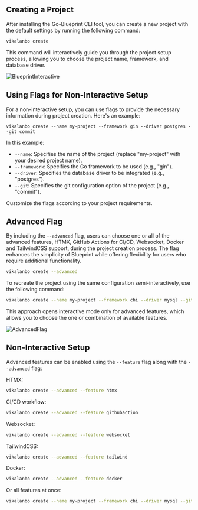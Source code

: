 ## Creating a Project

After installing the Go-Blueprint CLI tool, you can create a new project with the default settings by running the following command:

```bash
vikalanbo create
```

This command will interactively guide you through the project setup process, allowing you to choose the project name, framework, and database driver.

![BlueprintInteractive](../public/blueprint_1.png)

## Using Flags for Non-Interactive Setup

For a non-interactive setup, you can use flags to provide the necessary information during project creation. Here's an example:

```
vikalanbo create --name my-project --framework gin --driver postgres --git commit
```

In this example:

- `--name`: Specifies the name of the project (replace "my-project" with your desired project name).
- `--framework`: Specifies the Go framework to be used (e.g., "gin").
- `--driver`: Specifies the database driver to be integrated (e.g., "postgres").
- `--git`: Specifies the git configuration option of the project (e.g., "commit").

Customize the flags according to your project requirements.

## Advanced Flag

By including the `--advanced` flag, users can choose one or all of the advanced features, HTMX, GitHub Actions for CI/CD, Websocket, Docker and TailwindCSS support, during the project creation process. The flag enhances the simplicity of Blueprint while offering flexibility for users who require additional functionality.

```bash
vikalanbo create --advanced
```

To recreate the project using the same configuration semi-interactively, use the following command:
```bash
vikalanbo create --name my-project --framework chi --driver mysql --git commit --advanced
```
This approach opens interactive mode only for advanced features, which allows you to choose the one or combination of available features.

![AdvancedFlag](../public/blueprint_advanced.png)

## Non-Interactive Setup

Advanced features can be enabled using the `--feature` flag along with the `--advanced` flag:

HTMX:
```bash
vikalanbo create --advanced --feature htmx
```

CI/CD workflow:
```bash
vikalanbo create --advanced --feature githubaction
```

Websocket:
```bash
vikalanbo create --advanced --feature websocket
```
TailwindCSS:
```bash
vikalanbo create --advanced --feature tailwind
```
Docker:
```bash
vikalanbo create --advanced --feature docker
```

Or all features at once:
```bash
vikalanbo create --name my-project --framework chi --driver mysql --git commit --advanced --feature htmx --feature githubaction --feature websocket --feature tailwind --feature docker
```
